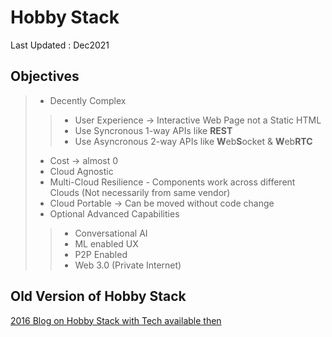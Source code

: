 # Hobby Stack

Last Updated : Dec2021

## Objectives

> - Decently Complex
>> - User Experience -> Interactive Web Page not a Static HTML
>> - Use Syncronous 1-way APIs like **REST**
>> - Use Asyncronous 2-way APIs like **W**eb**S**ocket & **W**eb**RTC**
> - Cost -> almost 0
> - Cloud Agnostic
> - Multi-Cloud Resilience - Components work across different Clouds (Not necessarily from same vendor)
> - Cloud Portable -> Can be moved without code change
> - Optional Advanced Capabilities
>> - Conversational AI
>> - ML enabled UX
>> - P2P Enabled
>> - Web 3.0 (Private Internet)

## Old Version of Hobby Stack
[2016 Blog on Hobby Stack with Tech available then](https://julianfrank.wordpress.com/2016/03/05/want-to-build-your-hobby-stack/)